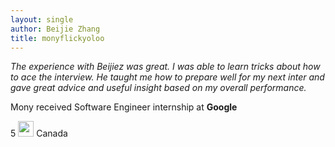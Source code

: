 ```yaml
---
layout: single
author: Beijie Zhang
title: monyflickyoloo 
---
```


<i class="fa fa-solid fa-quote-left"></i>
*The experience with Beijiez was great. I was able to learn tricks about how to ace the interview. He taught me how to prepare well for my next inter and gave great advice and useful insight based on my overall performance.*
<i class="fa fa-solid fa-quote-right"></i>
<!--spoiler-->

Mony received Software Engineer internship at **Google**

<i class="fa fa-solid fa-star"></i> 5
<img src="../../assets/images/icons/flags/canada.svg" width="25" height="25"> Canada
